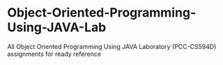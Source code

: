 # Object-Oriented-Programming-Using-JAVA-Lab
All Object Oriented Programming Using JAVA Laboratory (PCC-CS594D) assignments for ready reference
